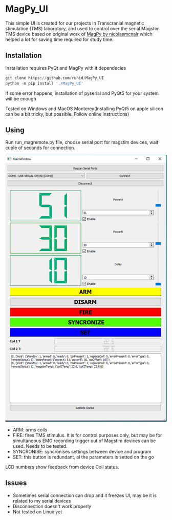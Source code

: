 # MagPy_UI

This simple UI is created for our projects in Transcranial magnetic stimulation (TMS) laborotory,  and used to control over the serial Magstim TMS device based on original work of [MagPy by nicolasmcnair](https://github.com/nicolasmcnair/magpy) which helped a lot for saving time required for study time.

## Installation
Installation requires PyQt and MagPy with it dependecies

```python
git clone https://github.com/ruhid/MagPy_UI
python -m pip install './MagPy_UI'
```
If some error happens, installation of pyserial and PyQt5 for your system will be enough 

Tested on Windows and MacOS Monterey(Installing PyQt5 on apple silicon can be a bit tricky, but possible. Follow online instructions)


## Using
Run run_magremote.py file, choose serial port for magstim devices, wait cuple of seconds for connection. 

![Screenshot](MagPy_UI.png)

- ARM: arms coils <br/>
- FIRE: fires TMS stimulus. It is for control purposes only, but may be for simultaneous EMG recording trigger out of Magstim devices can be used. Needs to be tested.   <br/>
- SYNCRONISE: syncronises settings between device and program <br/>
- SET: this button is redundant, al the parameters is setted on the go <br/>

LCD numbers show feedback from device Coil status. 

## Issues
 
 
- Sometimes serial connection can drop and it freezes UI, may be it is related to my serial devices <br/>
- Disconnection doesn't  work properly <br/>
- Not tested on Linux yet <br/>


